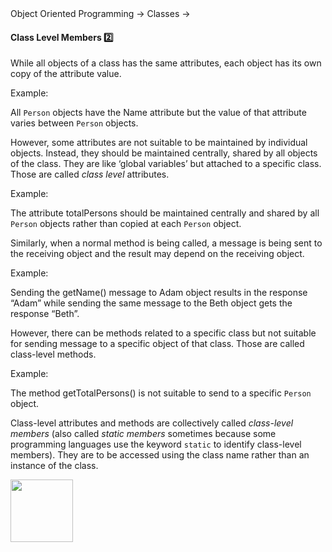 <link rel="stylesheet" href="{{baseUrl}}/css/textbook.css">

<div class="website-content">

<div id="path">Object Oriented Programming &rarr; Classes &rarr;</div>

<div id="title">

#### Class Level Members :two:

</div>

<div id="body">

While all objects of a class has the same attributes, each object has its own copy of the attribute value.

<tip-box>

Example:

All `Person` objects have the Name attribute but the value of that attribute varies between `Person` objects.

</tip-box>

However, some attributes are not suitable to be maintained by individual objects. Instead, they should be maintained centrally, shared by all objects of the class. They are like ‘global variables’ but attached to a specific class. Those are called _class level_ attributes.

<tip-box>

Example:

The attribute totalPersons should be maintained centrally and shared by all `Person` objects rather than copied at each `Person` object.  

</tip-box>

Similarly, when a normal method is being called, a message is being sent to the receiving object and the result may depend on the receiving object.

<tip-box>

Example:

Sending the getName() message to Adam object results in the response “Adam” while sending the same message to the Beth object gets the response “Beth”.

</tip-box>

However, there can be methods related to a specific class but not suitable for sending message to a specific object of that class. Those are called class-level methods.

<tip-box>

Example:

The method getTotalPersons() is not suitable to send to a specific `Person` object.

</tip-box>

Class-level attributes and methods are collectively called _class-level members_ (also called _static members_ sometimes because some programming languages use the keyword `static` to identify class-level members). They are to be accessed using the class name rather than an instance of the class.

<dynamic-panel src="../../../uml/classDiagrams/classLevelMembers/topicPanel.md" header="UML: Class Diagrams: Class Level Members" is-open></dynamic-panel>

<p/>

<img src="{{baseUrl}}/oopDesign/classes/classLevelMembers/images/person.png" height="100" />
<p/>

</div>

<div id="extras">

<include src="exercises.md" />

<div>

</div>
